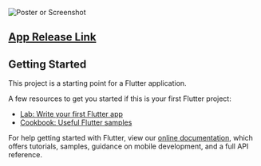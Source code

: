 ![Poster or Screenshot](https://drive.google.com/file/d/1aryx_V0dgobD5FXwRGZ9UbpJhHuRIKcJ/view?usp=sharing)

## [App Release Link](https://drive.google.com/file/d/1V9noUsQyvOILAdfwQsLfyUfi3drZyCBI/view?usp=sharing)

## Getting Started

This project is a starting point for a Flutter application.

A few resources to get you started if this is your first Flutter project:

- [Lab: Write your first Flutter app](https://flutter.dev/docs/get-started/codelab)
- [Cookbook: Useful Flutter samples](https://flutter.dev/docs/cookbook)

For help getting started with Flutter, view our
[online documentation](https://flutter.dev/docs), which offers tutorials,
samples, guidance on mobile development, and a full API reference.
